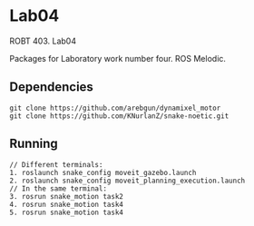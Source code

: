 # Lab04
ROBT 403. Lab04

Packages for Laboratory work number four. 
ROS Melodic.

## Dependencies 
    git clone https://github.com/arebgun/dynamixel_motor
    git clone https://github.com/KNurlanZ/snake-noetic.git
## Running
    // Different terminals:
    1. roslaunch snake_config moveit_gazebo.launch
    2. roslaunch snake_config moveit_planning_execution.launch
    // In the same terminal:
    3. rosrun snake_motion task2
    4. rosrun snake_motion task4
    5. rosrun snake_motion task4



    

